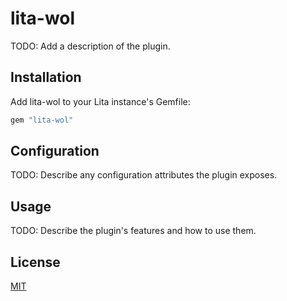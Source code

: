 # lita-wol

TODO: Add a description of the plugin.

## Installation

Add lita-wol to your Lita instance's Gemfile:

``` ruby
gem "lita-wol"
```


## Configuration

TODO: Describe any configuration attributes the plugin exposes.

## Usage

TODO: Describe the plugin's features and how to use them.

## License

[MIT](http://opensource.org/licenses/MIT)
